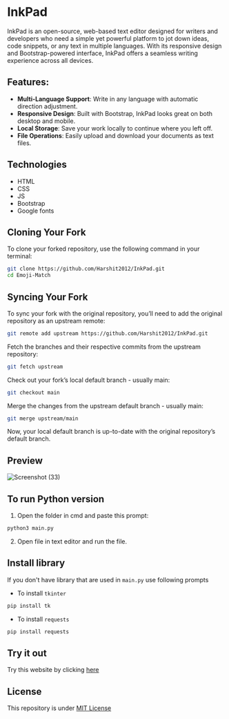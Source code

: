 # InkPad
InkPad is an open-source, web-based text editor designed for writers and developers who need a simple yet powerful platform to jot down ideas, code snippets, or any text in multiple languages. With its responsive design and Bootstrap-powered interface, InkPad offers a seamless writing experience across all devices.

## Features:
- **Multi-Language Support**: Write in any language with automatic direction adjustment.
- **Responsive Design**: Built with Bootstrap, InkPad looks great on both desktop and mobile.
- **Local Storage**: Save your work locally to continue where you left off.
- **File Operations**: Easily upload and download your documents as text files.

## Technologies
- HTML
- CSS
- JS
- Bootstrap
- Google fonts

## Cloning Your Fork

To clone your forked repository, use the following command in your terminal:

```bash
git clone https://github.com/Harshit2012/InkPad.git
cd Emoji-Match
```

## Syncing Your Fork
To sync your fork with the original repository, you’ll need to add the original repository as an upstream remote:
```bash
git remote add upstream https://github.com/Harshit2012/InkPad.git
```

Fetch the branches and their respective commits from the upstream repository:
```bash
git fetch upstream
```
Check out your fork’s local default branch - usually main:
```bash
git checkout main
```

Merge the changes from the upstream default branch - usually main:
```bash
git merge upstream/main
```

Now, your local default branch is up-to-date with the original repository’s default branch.

## Preview
![Screenshot (33)](https://github.com/Harshit2012/InkPad/assets/105143145/6d5bd342-d7c6-4a9a-bfd2-1925954b18a7)

## To run Python version
1. Open the folder in cmd and paste this prompt:
```bash
python3 main.py
```
2. Open file in text editor and run the file.

## Install library
If you don't have library that are used in `main.py` use following prompts
- To install `tkinter`
```bash
pip install tk
```
- To install `requests`
```bash
pip install requests
```

## Try it out
Try this website by clicking [here](https://harshit2012.github.io/InkPad/)

## License
This repository is under [MIT License](https://github.com/Harshit2012/InkPad?tab=MIT-1-ov-file#readme)
